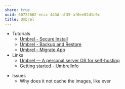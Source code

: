 ```yaml
---
share: true
uuid: 60722662-eccc-443d-af35-af0ee02d1c9c
title: Umbrel
---
```


- Tutorials
	- [Umbrel - Secure Install](/c14c9c80-6039-4bf8-bb72-0afbaceb08ea)
	- [Umbrel - Backup and Restore](/92aa8e61-712a-414d-95c1-7b9ff98c2f98)
	- [Umbrel - Migrate App](/06913657-30a0-4e59-98b1-42371710dafb)
- Links
	- [Umbrel — A personal server OS for self-hosting](https://umbrel.com/)
	- [Getting started - UmbrelInfo](https://umbrelinfo.gitlab.io/getting-started.html)
* Issues
	* Why does it not cache the images, like ever
